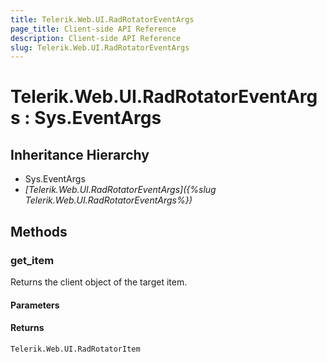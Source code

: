 ```yaml
---
title: Telerik.Web.UI.RadRotatorEventArgs
page_title: Client-side API Reference
description: Client-side API Reference
slug: Telerik.Web.UI.RadRotatorEventArgs
---
```


# Telerik.Web.UI.RadRotatorEventArgs : Sys.EventArgs 

## Inheritance Hierarchy

* Sys.EventArgs
* *[Telerik.Web.UI.RadRotatorEventArgs]({%slug Telerik.Web.UI.RadRotatorEventArgs%})*

## Methods

###  get_item

Returns the client object of the target item. 

#### Parameters

#### Returns

`Telerik.Web.UI.RadRotatorItem` 
